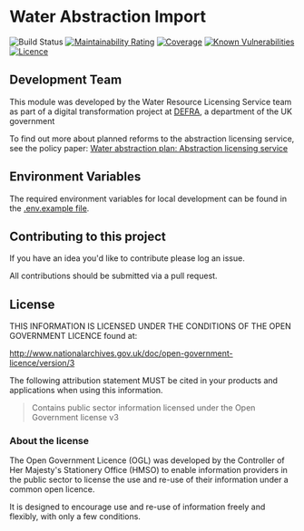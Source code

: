 # Water Abstraction Import

![Build Status](https://github.com/DEFRA/water-abstraction-import/actions/workflows/ci.yml/badge.svg?branch=main)
[![Maintainability Rating](https://sonarcloud.io/api/project_badges/measure?project=DEFRA_water-abstraction-import&metric=sqale_rating)](https://sonarcloud.io/dashboard?id=DEFRA_water-abstraction-import)
[![Coverage](https://sonarcloud.io/api/project_badges/measure?project=DEFRA_water-abstraction-import&metric=coverage)](https://sonarcloud.io/dashboard?id=DEFRA_water-abstraction-import)
[![Known Vulnerabilities](https://snyk.io/test/github/DEFRA/water-abstraction-import/badge.svg)](https://snyk.io/test/github/DEFRA/water-abstraction-import)
[![Licence](https://img.shields.io/badge/Licence-OGLv3-blue.svg)](http://www.nationalarchives.gov.uk/doc/open-government-licence/version/3)

## Development Team

This module was developed by the Water Resource Licensing Service team as part of a digital transformation project at [DEFRA](https://www.gov.uk/government/organisations/department-for-environment-food-rural-affairs), a department of the UK government

To find out more about planned reforms to the abstraction licensing service, see the policy paper: [Water abstraction plan: Abstraction licensing service](https://www.gov.uk/government/publications/water-abstraction-plan-2017/water-abstraction-plan-abstraction-licensing-service)

## Environment Variables

The required environment variables for local development can be found in the [.env.example file](./.env.example).

## Contributing to this project

If you have an idea you'd like to contribute please log an issue.

All contributions should be submitted via a pull request.

## License

THIS INFORMATION IS LICENSED UNDER THE CONDITIONS OF THE OPEN GOVERNMENT LICENCE found at:

<http://www.nationalarchives.gov.uk/doc/open-government-licence/version/3>

The following attribution statement MUST be cited in your products and applications when using this information.

> Contains public sector information licensed under the Open Government license v3

### About the license

The Open Government Licence (OGL) was developed by the Controller of Her Majesty's Stationery Office (HMSO) to enable information providers in the public sector to license the use and re-use of their information under a common open licence.

It is designed to encourage use and re-use of information freely and flexibly, with only a few conditions.

